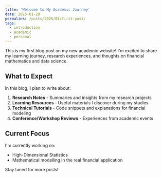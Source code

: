 ```yaml
---
title: 'Welcome to My Academic Journey'
date: 2025-01-20
permalink: /posts/2025/01/first-post/
tags:
  - introduction
  - academic
  - personal
---
```


This is my first blog post on my new academic website! I'm excited to share my learning journey, research experiences, and thoughts on financial mathematics and data science.

## What to Expect

In this blog, I plan to write about:

1. **Research Notes** - Summaries and insights from my research projects
2. **Learning Resources** - Useful materials I discover during my studies
3. **Technical Tutorials** - Code snippets and explanations for financial modeling
4. **Conference/Workshop Reviews** - Experiences from academic events

## Current Focus

I'm currently working on:
- High-Dimensional Statistics
- Mathematical modelling in the real financial application

Stay tuned for more posts!

